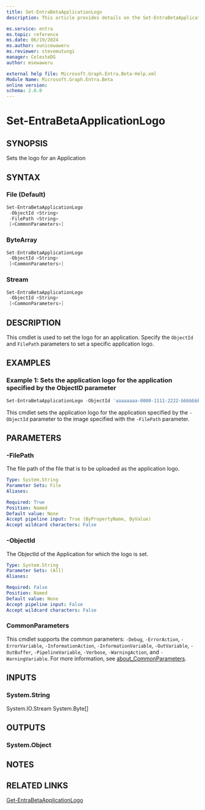 ```yaml
---
title: Set-EntraBetaApplicationLogo
description: This article provides details on the Set-EntraBetaApplicationLogo command.

ms.service: entra
ms.topic: reference
ms.date: 06/19/2024
ms.author: eunicewaweru
ms.reviewer: stevemutungi
manager: CelesteDG
author: msewaweru

external help file: Microsoft.Graph.Entra.Beta-Help.xml
Module Name: Microsoft.Graph.Entra.Beta
online version:
schema: 2.0.0
---
```


# Set-EntraBetaApplicationLogo

## SYNOPSIS

Sets the logo for an Application

## SYNTAX

### File (Default)

```powershell
Set-EntraBetaApplicationLogo 
 -ObjectId <String> 
 -FilePath <String> 
 [<CommonParameters>]
```

### ByteArray

```powershell
Set-EntraBetaApplicationLogo 
 -ObjectId <String> 
 [<CommonParameters>]
```

### Stream

```powershell
Set-EntraBetaApplicationLogo 
 -ObjectId <String> 
 [<CommonParameters>]
```

## DESCRIPTION

This cmdlet is used to set the logo for an application. Specify the `ObjectId` and `FilePath` parameters to set a specific application logo.

## EXAMPLES

### Example 1: Sets the application logo for the application specified by the ObjectID parameter

```powershell
Set-EntraBetaApplicationLogo -ObjectId 'aaaaaaaa-0000-1111-2222-bbbbbbbbbbbb' -FilePath 'D:\applogo.jpg'
```

This cmdlet sets the application logo for the application specified by the `-ObjectId` parameter to the image specified with the `-FilePath` parameter.

## PARAMETERS

### -FilePath

The file path of the file that is to be uploaded as the application logo.

```yaml
Type: System.String
Parameter Sets: File
Aliases:

Required: True
Position: Named
Default value: None
Accept pipeline input: True (ByPropertyName, ByValue)
Accept wildcard characters: False
```

### -ObjectId

The ObjectId of the Application for which the logo is set.

```yaml
Type: System.String
Parameter Sets: (All)
Aliases:

Required: False
Position: Named
Default value: None
Accept pipeline input: False
Accept wildcard characters: False
```

### CommonParameters

This cmdlet supports the common parameters: `-Debug`, `-ErrorAction`, `-ErrorVariable`, `-InformationAction`, `-InformationVariable`, `-OutVariable`, `-OutBuffer`, `-PipelineVariable`, `-Verbose`, `-WarningAction`, and `-WarningVariable`. For more information, see [about_CommonParameters](https://go.microsoft.com/fwlink/?LinkID=113216).

## INPUTS

### System.String

System.IO.Stream System.Byte\[\]

## OUTPUTS

### System.Object

## NOTES

## RELATED LINKS

[Get-EntraBetaApplicationLogo](Get-EntraBetaApplicationLogo.md)
